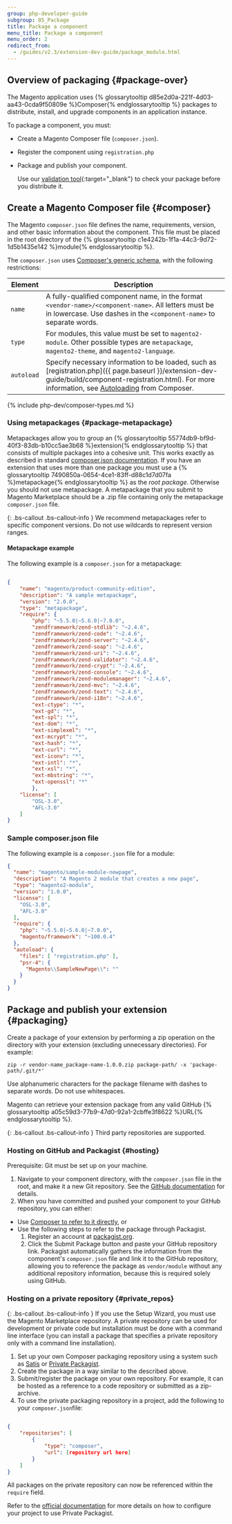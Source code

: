```yaml
---
group: php-developer-guide
subgroup: 05_Package
title: Package a component
menu_title: Package a component
menu_order: 2
redirect_from:
  - /guides/v2.3/extension-dev-guide/package_module.html
---
```


## Overview of packaging {#package-over}

The Magento application uses {% glossarytooltip d85e2d0a-221f-4d03-aa43-0cda9f50809e %}Composer{% endglossarytooltip %} packages to distribute, install, and upgrade components in an application instance.

To package a component, you must:

*   Create a Magento Composer file (`composer.json`).
*   Register the component using `registration.php`
*   Package and publish your component.

    Use our [validation tool](https://github.com/magento/marketplace-tools){:target="_blank"} to check your package before you distribute it.

## Create a Magento Composer file {#composer}

The Magento `composer.json` file defines the name, requirements, version, and other basic information about the component. This file must be placed in the root directory of the {% glossarytooltip c1e4242b-1f1a-44c3-9d72-1d5b1435e142 %}module{% endglossarytooltip %}.

The `composer.json` uses [Composer's generic schema](https://getcomposer.org/doc/04-schema.md), with the following restrictions:


Element | Description
--- | ---
`name` | A fully-qualified component name, in the format `<vendor-name>/<component-name>`. All letters must be in lowercase. Use dashes in the `<component-name>` to separate words.
`type` | For modules, this value must be set to `magento2-module`. Other possible types are `metapackage`, `magento2-theme`, and `magento2-language`.
`autoload` | Specify necessary information to be loaded, such as [registration.php]({{ page.baseurl }}/extension-dev-guide/build/component-registration.html). For more information, see [Autoloading](https://getcomposer.org/doc/01-basic-usage.md#autoloading) from Composer.


{% include php-dev/composer-types.md %}

### Using metapackages {#package-metapackage}

Metapackages allow you to group an {% glossarytooltip 55774db9-bf9d-40f3-83db-b10cc5ae3b68 %}extension{% endglossarytooltip %} that consists of multiple packages into a cohesive unit. This works exactly as described in standard [composer.json documentation](https://getcomposer.org/doc/04-schema.md#type). If you have an extension that uses more than one package you must use a {% glossarytooltip 7490850a-0654-4ce1-83ff-d88c1d7d07fa %}metapackage{% endglossarytooltip %} as the *root package*. Otherwise you should not use metapackage. A metapackage that you submit to Magento Marketplace should be a .zip file containing only the metapackage `composer.json` file.

{: .bs-callout .bs-callout-info }
We recommend metapackages refer to specific component versions. Do not use wildcards to represent version ranges.

#### Metapackage example

The following example is a `composer.json` for a metapackage:


```json

{
    "name": "magento/product-community-edition",
    "description": "A sample metapackage",
    "version": "2.0.0",
    "type": "metapackage",
    "require": {
        "php": "~5.5.0|~5.6.0|~7.0.0",
        "zendframework/zend-stdlib": "~2.4.6",
        "zendframework/zend-code": "~2.4.6",
        "zendframework/zend-server": "~2.4.6",
        "zendframework/zend-soap": "~2.4.6",
        "zendframework/zend-uri": "~2.4.6",
        "zendframework/zend-validator": "~2.4.6",
        "zendframework/zend-crypt": "~2.4.6",
        "zendframework/zend-console": "~2.4.6",
        "zendframework/zend-modulemanager": "~2.4.6",
        "zendframework/zend-mvc": "~2.4.6",
        "zendframework/zend-text": "~2.4.6",
        "zendframework/zend-i18n": "~2.4.6",
        "ext-ctype": "*",
        "ext-gd": "*",
        "ext-spl": "*",
        "ext-dom": "*",
        "ext-simplexml": "*",
        "ext-mcrypt": "*",
        "ext-hash": "*",
        "ext-curl": "*",
        "ext-iconv": "*",
        "ext-intl": "*",
        "ext-xsl": "*",
        "ext-mbstring": "*",
        "ext-openssl": "*"
        },
    "license": [
        "OSL-3.0",
        "AFL-3.0"
    ]
}


```

### Sample composer.json file

The following example is a `composer.json` file for a module:

```json
{
  "name": "magento/sample-module-newpage",
  "description": "A Magento 2 module that creates a new page",
  "type": "magento2-module",
  "version": "1.0.0",
  "license": [
    "OSL-3.0",
    "AFL-3.0"
  ],
  "require": {
    "php": "~5.5.0|~5.6.0|~7.0.0",
    "magento/framework": "~100.0.4"
  },
  "autoload": {
    "files": [ "registration.php" ],
    "psr-4": {
      "Magento\\SampleNewPage\\": ""
    }
  }
}

```

## Package and publish your extension {#packaging}

Create a package of your extension by performing a zip operation on the directory with your extension (excluding unnecessary directories). For example:

    zip -r vendor-name_package-name-1.0.0.zip package-path/ -x 'package-path/.git/*'

Use alphanumeric characters for the package filename with dashes to separate words. Do not use whitespaces.

Magento can retrieve your extension package from any valid GitHub {% glossarytooltip a05c59d3-77b9-47d0-92a1-2cbffe3f8622 %}URL{% endglossarytooltip %}.




<!-- After you have created the module's `composer.json` file in the root directory of the module, Composer can recognize your package as compatible with its deployment strategy. Such packages can be published to a code repository (GitHub, SVN, etc.), packagist.org, or on your own private package repository. -->



{: .bs-callout .bs-callout-info }
Third party repositories are supported.

### Hosting on GitHub and Packagist {#hosting}

Prerequisite: Git must be set up on your machine.

1. Navigate to your component directory, with the `composer.json` file in the root, and make it a new Git repository. See the [GitHub documentation](https://help.github.com/articles/adding-an-existing-project-to-github-using-the-command-line/) for details.
2. When you have committed and pushed your component to your GitHub repository, you can either:
  * Use [Composer to refer to it directly](https://getcomposer.org/doc/05-repositories.md#vcs), or
  * Use the following steps to refer to the package through Packagist.
    1. Register an account at [packagist.org](https://packagist.org/).
    2. Click the Submit Package button and paste your GitHub repository link. Packagist automatically gathers the information from the component's `composer.json` file and link it to the GitHub repository, allowing you to reference the package as `vendor/module` without any additional repository information, because this is required solely using GitHub.

### Hosting on a private repository {#private_repos}

{: .bs-callout .bs-callout-info }
If you use the Setup Wizard, you must use the Magento Marketplace repository. A private repository can be used for development or private code but installation must be done with a command line interface (you can install a package that specifies a private repository only with a command line installation).

1. Set up your own Composer packaging repository using a system such as [Satis](https://getcomposer.org/doc/articles/handling-private-packages-with-satis.md) or [Private Packagist](https://packagist.com/).
2. Create the package in a way similar to the described above.
3. Submit/register the package on your own repository. For example, it can be hosted as a reference to a code repository or submitted as a zip-archive.
4. To use the private packaging repository in a project, add the following to your `composer.json`file:

```json

{
    "repositories": [
        {
            "type": "composer",
            "url": [repository url here]
        }
    ]
}
```

All packages on the private repository can now be referenced within the `require` field.

Refer to the [official documentation](https://packagist.com/features/private-vcs-packages) for more details on how to configure your project to use Private Packagist.
<!-- ##Submitting your module to Marketplace -->
